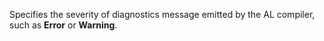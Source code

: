 Specifies the severity of diagnostics message emitted by the AL compiler, such as **Error** or **Warning**.